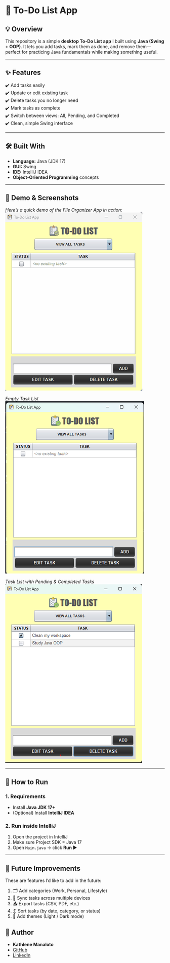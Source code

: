 # 📝 To-Do List App

## 💡 Overview
This repository is a simple **desktop To-Do List app** I built using **Java (Swing + OOP)**. It lets you add tasks, mark them as done, and remove them—perfect for practicing Java fundamentals while making something useful.

---

## ✨ Features
✔️ Add tasks easily  
✔️ Update or edit existing task   
✔️ Delete tasks you no longer need                       
✔️ Mark tasks as complete                                                        
✔️ Switch between views: All, Pending, and Completed                               
✔️ Clean, simple Swing interface

---

## 🛠️ Built With
- **Language:** Java (JDK 17)
- **GUI:** Swing
- **IDE:** IntelliJ IDEA
- **Object-Oriented Programming** concepts
  
---                                          

## 🎥 Demo & Screenshots                                                                    
*Here’s a quick demo of the File Organizer App in action:*
![To-Do App Demo](assets/toDoDemo.gif)

*Empty Task List*                                                                                    
![Main UI](assets/emptyTask.png)

*Task List with Pending & Completed Tasks*                                    
![Completed Task State](assets/withTasks.png)

---

## 🚀 How to Run
### 1. Requirements
- Install **Java JDK 17+**
- (Optional) Install **IntelliJ IDEA**

### 2. Run inside IntelliJ
1. Open the project in IntelliJ
2. Make sure Project SDK = Java 17
3. Open `Main.java` → click **Run ▶**

---

## 🌱 Future Improvements

These are features I’d like to add in the future:

1. 🗂️ Add categories (Work, Personal, Lifestyle)
2. 🔄 Sync tasks across multiple devices
3. 📤 Export tasks (CSV, PDF, etc.)
4. ↕️ Sort tasks (by date, category, or status)
5. 🎨 Add themes (Light / Dark mode)  

## 👤 Author
- **Kathlene Manaloto**
- [GitHub](https://github.com/KathManaloto)
- [LinkedIn](https://www.linkedin.com/in/kathlene-manaloto/)  
